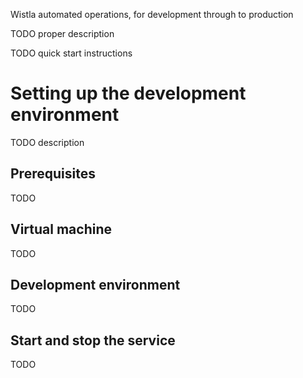 Wistla automated operations, for development through to production

TODO proper description

TODO quick start instructions


Setting up the development environment
======================================

TODO description


Prerequisites
-------------

TODO


Virtual machine
---------------

TODO


Development environment
-----------------------

TODO


Start and stop the service
--------------------------

TODO
